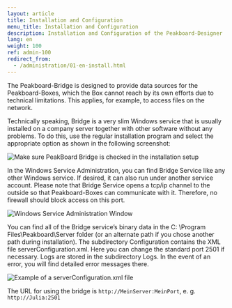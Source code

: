 ```yaml
---
layout: article
title: Installation and Configuration
menu_title: Installation and Configuration
description: Installation and Configuration of the Peakboard-Designer
lang: en
weight: 100
ref: admin-100
redirect_from:
  - /administration/01-en-install.html
---
```


The Peakboard-Bridge is designed to provide data sources for the Peakboard-Boxes, which the Box cannot reach by its own efforts due to technical limitations. This applies, for example, to access files on the network.

Technically speaking, Bridge is a very slim Windows service that is usually installed on a company server together with other software without any problems. To do this, use the regular installation program and select the appropriate option as shown in the following screenshot:

![Make sure PeakBoard Bridge is checked in the installation setup](/assets/images/admin/install/peakboard-designer-setup-bridge.png)

In the Windows Service Administration, you can find Bridge Service like any other Windows service. If desired, it can also run under another service account. Please note that Bridge Service opens a tcp/ip channel to the outside so that Peakboard-Boxes can communicate with it. Therefore, no firewall should block access on this port.

![Windows Service Administration Window ](/assets/images/admin/install/windows-service-administration-window.png)

You can find all of the Bridge service’s binary data in the C: \Program Files\Peakboard\Server folder (or an alternate path if you chose another path during installation). The subdirectory Configuration contains the XML file serverConfiguration.xml. Here you can change the standard port 2501 if necessary. Logs are stored in the subdirectory Logs. In the event of an error, you will find detailed error messages there.

![Example of  a serverConfiguration.xml file](/assets/images/admin/install/example-of-server-configuration-xml-file.png)

The URL for using the bridge is `http://MeinServer:MeinPort`, e. g. `http://Julia:2501`
